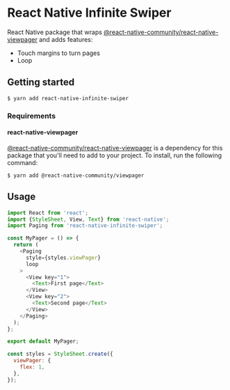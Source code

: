 # React Native Infinite Swiper

React Native package that wraps [@react-native-community/react-native-viewpager](https://github.com/react-native-community/react-native-viewpager) and adds features:

- Touch margins to turn pages
- Loop

## Getting started

`$ yarn add react-native-infinite-swiper`

### Requirements

#### react-native-viewpager
[@react-native-community/react-native-viewpager](https://github.com/react-native-community/react-native-viewpager) is a dependency for this package that you'll need to add to your project. To install, run the following command:

`$ yarn add @react-native-community/viewpager`

## Usage
```js
import React from 'react';
import {StyleSheet, View, Text} from 'react-native';
import Paging from 'react-native-infinite-swiper';

const MyPager = () => {
  return (
    <Paging 
      style={styles.viewPager} 
      loop
    >
      <View key="1">
        <Text>First page</Text>
      </View>
      <View key="2">
        <Text>Second page</Text>
      </View>
    </Paging>
  );
};

export default MyPager;

const styles = StyleSheet.create({
  viewPager: {
    flex: 1,
  },
});
```